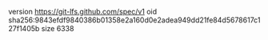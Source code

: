 version https://git-lfs.github.com/spec/v1
oid sha256:9843efdf9840386b01358e2a160d0e2adea949dd21fe84d5678617c127f1405b
size 6338
